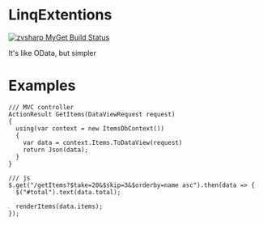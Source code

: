 # LinqExtentions

[![zvsharp MyGet Build Status](https://www.myget.org/BuildSource/Badge/zvsharp?identifier=842b5ac9-096c-4d04-b592-c24e4af518a2)](https://www.myget.org/)


It's like OData, but simpler

# Examples

    /// MVC controller 
    ActionResult GetItems(DataViewRequest request)
    {
      using(var context = new ItemsDbContext())
      {
        var data = context.Items.ToDataView(request)
        return Json(data);
      }
    }
    
    /// js
    $.get("/getItems?$take=20&$skip=3&$orderby=name asc").then(data => {
      $("#total").text(data.total);
      
      renderItems(data.items);
    });
